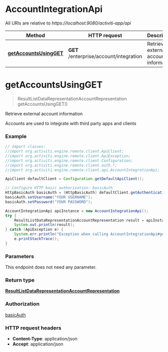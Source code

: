 # AccountIntegrationApi

All URIs are relative to *https://localhost:9080/activiti-app/api*

Method | HTTP request | Description
------------- | ------------- | -------------
[**getAccountsUsingGET**](AccountIntegrationApi.md#getAccountsUsingGET) | **GET** /enterprise/account/integration | Retrieve external account information


<a name="getAccountsUsingGET"></a>
# **getAccountsUsingGET**
> ResultListDataRepresentationAccountRepresentation getAccountsUsingGET()

Retrieve external account information

Accounts are used to integrate with third party apps and clients

### Example
```java
// Import classes:
//import org.activiti.engine.remote.client.ApiClient;
//import org.activiti.engine.remote.client.ApiException;
//import org.activiti.engine.remote.client.Configuration;
//import org.activiti.engine.remote.client.auth.*;
//import org.activiti.engine.remote.client.api.AccountIntegrationApi;

ApiClient defaultClient = Configuration.getDefaultApiClient();

// Configure HTTP basic authorization: basicAuth
HttpBasicAuth basicAuth = (HttpBasicAuth) defaultClient.getAuthentication("basicAuth");
basicAuth.setUsername("YOUR USERNAME");
basicAuth.setPassword("YOUR PASSWORD");

AccountIntegrationApi apiInstance = new AccountIntegrationApi();
try {
    ResultListDataRepresentationAccountRepresentation result = apiInstance.getAccountsUsingGET();
    System.out.println(result);
} catch (ApiException e) {
    System.err.println("Exception when calling AccountIntegrationApi#getAccountsUsingGET");
    e.printStackTrace();
}
```

### Parameters
This endpoint does not need any parameter.

### Return type

[**ResultListDataRepresentationAccountRepresentation**](ResultListDataRepresentationAccountRepresentation.md)

### Authorization

[basicAuth](../README.md#basicAuth)

### HTTP request headers

 - **Content-Type**: application/json
 - **Accept**: application/json

